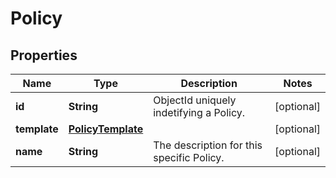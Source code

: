 
# Policy

## Properties
Name | Type | Description | Notes
------------ | ------------- | ------------- | -------------
**id** | **String** | ObjectId uniquely indetifying a Policy. |  [optional]
**template** | [**PolicyTemplate**](PolicyTemplate.md) |  |  [optional]
**name** | **String** | The description for this specific Policy. |  [optional]



